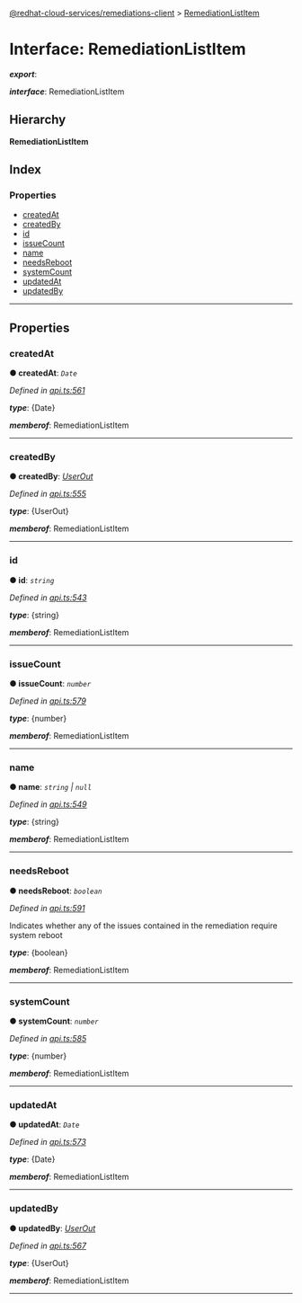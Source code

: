 [@redhat-cloud-services/remediations-client](../README.md) > [RemediationListItem](../interfaces/remediationlistitem.md)

# Interface: RemediationListItem

*__export__*: 

*__interface__*: RemediationListItem

## Hierarchy

**RemediationListItem**

## Index

### Properties

* [createdAt](remediationlistitem.md#createdat)
* [createdBy](remediationlistitem.md#createdby)
* [id](remediationlistitem.md#id)
* [issueCount](remediationlistitem.md#issuecount)
* [name](remediationlistitem.md#name)
* [needsReboot](remediationlistitem.md#needsreboot)
* [systemCount](remediationlistitem.md#systemcount)
* [updatedAt](remediationlistitem.md#updatedat)
* [updatedBy](remediationlistitem.md#updatedby)

---

## Properties

<a id="createdat"></a>

###  createdAt

**● createdAt**: *`Date`*

*Defined in [api.ts:561](https://github.com/RedHatInsights/javascript-clients/blob/master/packages/remediations/api.ts#L561)*

*__type__*: {Date}

*__memberof__*: RemediationListItem

___
<a id="createdby"></a>

###  createdBy

**● createdBy**: *[UserOut](userout.md)*

*Defined in [api.ts:555](https://github.com/RedHatInsights/javascript-clients/blob/master/packages/remediations/api.ts#L555)*

*__type__*: {UserOut}

*__memberof__*: RemediationListItem

___
<a id="id"></a>

###  id

**● id**: *`string`*

*Defined in [api.ts:543](https://github.com/RedHatInsights/javascript-clients/blob/master/packages/remediations/api.ts#L543)*

*__type__*: {string}

*__memberof__*: RemediationListItem

___
<a id="issuecount"></a>

###  issueCount

**● issueCount**: *`number`*

*Defined in [api.ts:579](https://github.com/RedHatInsights/javascript-clients/blob/master/packages/remediations/api.ts#L579)*

*__type__*: {number}

*__memberof__*: RemediationListItem

___
<a id="name"></a>

###  name

**● name**: *`string` \| `null`*

*Defined in [api.ts:549](https://github.com/RedHatInsights/javascript-clients/blob/master/packages/remediations/api.ts#L549)*

*__type__*: {string}

*__memberof__*: RemediationListItem

___
<a id="needsreboot"></a>

###  needsReboot

**● needsReboot**: *`boolean`*

*Defined in [api.ts:591](https://github.com/RedHatInsights/javascript-clients/blob/master/packages/remediations/api.ts#L591)*

Indicates whether any of the issues contained in the remediation require system reboot

*__type__*: {boolean}

*__memberof__*: RemediationListItem

___
<a id="systemcount"></a>

###  systemCount

**● systemCount**: *`number`*

*Defined in [api.ts:585](https://github.com/RedHatInsights/javascript-clients/blob/master/packages/remediations/api.ts#L585)*

*__type__*: {number}

*__memberof__*: RemediationListItem

___
<a id="updatedat"></a>

###  updatedAt

**● updatedAt**: *`Date`*

*Defined in [api.ts:573](https://github.com/RedHatInsights/javascript-clients/blob/master/packages/remediations/api.ts#L573)*

*__type__*: {Date}

*__memberof__*: RemediationListItem

___
<a id="updatedby"></a>

###  updatedBy

**● updatedBy**: *[UserOut](userout.md)*

*Defined in [api.ts:567](https://github.com/RedHatInsights/javascript-clients/blob/master/packages/remediations/api.ts#L567)*

*__type__*: {UserOut}

*__memberof__*: RemediationListItem

___

